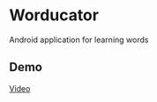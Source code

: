 # Worducator 

Android application for learning words

## Demo

[Video](https://lonski.pl/video_public/worducator.mp4)
